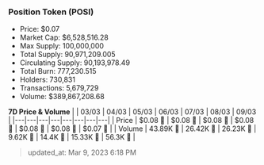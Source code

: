 
  ### Position Token (POSI)
  - Price: $0.07
  - Market Cap: $6,528,516.28
  - Max Supply: 100,000,000
  - Total Supply: 90,971,209.005
  - Circulating Supply: 90,193,978.49
  - Total Burn: 777,230.515
  - Holders: 730,831
  - Transactions: 5,679,729
  - Volume: $389,867,208.68

  **7D Price & Volume**
  | | 03&#x2F;03 | 04&#x2F;03 | 05&#x2F;03 | 06&#x2F;03 | 07&#x2F;03 | 08&#x2F;03 | 09&#x2F;03 |
  |---|---|---|---|---|---|---|---|
  | Price | $0.08 🔻 | $0.08 🔻 | $0.08 🔻 | $0.08 🔻 | $0.08 🔻 | $0.08 🔻 | $0.07 🔻 |
  | Volume | 43.89K 🚀 | 26.42K 🔻 | 26.23K 🔻 | 9.62K 🔻 | 14.4K 🚀 | 15.33K 🚀 | 56.3K 🚀 |

  > updated_at: Mar 9, 2023 6:18 PM
